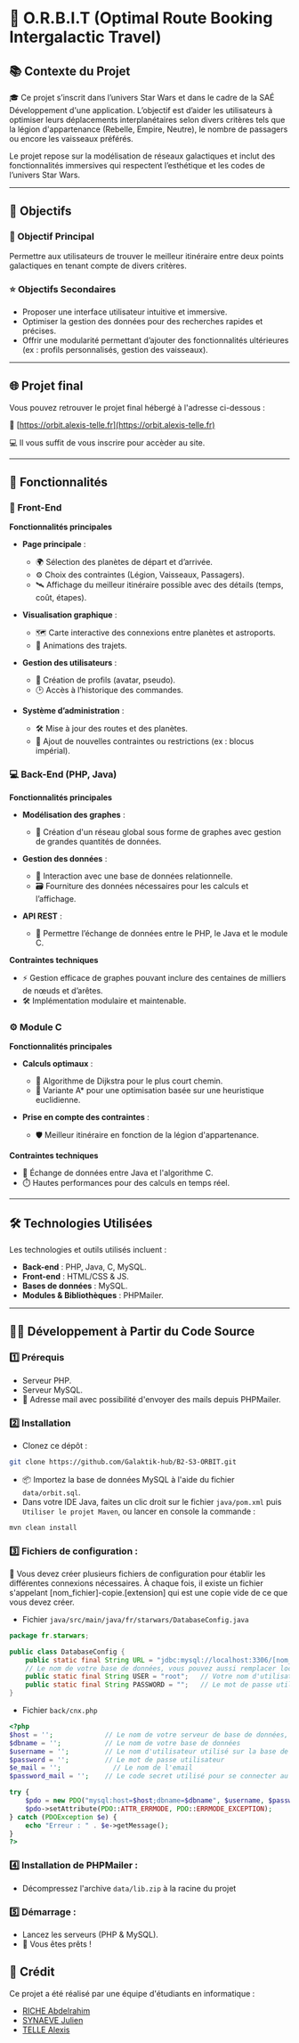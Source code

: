 # 🌌 O.R.B.I.T (Optimal Route Booking Intergalactic Travel)

## 📚 Contexte du Projet

🎓 Ce projet s’inscrit dans l’univers Star Wars et dans le cadre de la SAÉ Développement d'une application. L’objectif est d’aider les utilisateurs à optimiser leurs déplacements interplanétaires selon divers critères tels que la légion d'appartenance (Rebelle, Empire, Neutre), le nombre de passagers ou encore les vaisseaux préférés.

Le projet repose sur la modélisation de réseaux galactiques et inclut des fonctionnalités immersives qui respectent l’esthétique et les codes de l’univers Star Wars.

---

## 🚀 Objectifs

### 🎯 Objectif Principal

Permettre aux utilisateurs de trouver le meilleur itinéraire entre deux points galactiques en tenant compte de divers critères.

### ⭐ Objectifs Secondaires

- Proposer une interface utilisateur intuitive et immersive.
- Optimiser la gestion des données pour des recherches rapides et précises.
- Offrir une modularité permettant d’ajouter des fonctionnalités ultérieures (ex : profils personnalisés, gestion des vaisseaux).

---

## 🌐 Projet final

Vous pouvez retrouver le projet final hébergé à l'adresse ci-dessous :

  🔗 [https://orbit.alexis-telle.fr](https://orbit.alexis-telle.fr)

💻 Il vous suffit de vous inscrire pour accèder au site.

---

## 🔧 Fonctionnalités

### 🎨 Front-End

**Fonctionnalités principales**

- **Page principale** :
  - 🌍 Sélection des planètes de départ et d’arrivée.
  - ⚙️ Choix des contraintes (Légion, Vaisseaux, Passagers).
  - 🛰️ Affichage du meilleur itinéraire possible avec des détails (temps, coût, étapes).

- **Visualisation graphique** :
  - 🗺️ Carte interactive des connexions entre planètes et astroports.
  - 🎥 Animations des trajets.

- **Gestion des utilisateurs** :
  - 👤 Création de profils (avatar, pseudo).
  - 🕑 Accès à l’historique des commandes.

- **Système d’administration** :
  - 🛠️ Mise à jour des routes et des planètes.
  - 🚧 Ajout de nouvelles contraintes ou restrictions (ex : blocus impérial).

### 💻 Back-End (PHP, Java)

**Fonctionnalités principales**

- **Modélisation des graphes** :
  - 🔗 Création d'un réseau global sous forme de graphes avec gestion de grandes quantités de données.

- **Gestion des données** :
  - 📂 Interaction avec une base de données relationnelle.
  - 🗃️ Fourniture des données nécessaires pour les calculs et l’affichage.

- **API REST** :
  - 🔄 Permettre l’échange de données entre le PHP, le Java et le module C.

**Contraintes techniques**

- ⚡ Gestion efficace de graphes pouvant inclure des centaines de milliers de nœuds et d’arêtes.
- 🛠️ Implémentation modulaire et maintenable.

### ⚙️ Module C

**Fonctionnalités principales**

- **Calculs optimaux** :
  - 📍 Algorithme de Dijkstra pour le plus court chemin.
  - 🧠 Variante A* pour une optimisation basée sur une heuristique euclidienne.

- **Prise en compte des contraintes** :
  - 🛡️ Meilleur itinéraire en fonction de la légion d'appartenance.

**Contraintes techniques**

- 📡 Échange de données entre Java et l'algorithme C.
- ⏱️ Hautes performances pour des calculs en temps réel.

---

## 🛠️ Technologies Utilisées

Les technologies et outils utilisés incluent :
- **Back-end** : PHP, Java, C, MySQL.
- **Front-end** : HTML/CSS & JS.
- **Bases de données** : MySQL.
- **Modules & Bibliothèques** : PHPMailer.

---

## 🧑‍💻 Développement à Partir du Code Source

### 1️⃣ **Prérequis**
- Serveur PHP.
- Serveur MySQL.
- 📧 Adresse mail avec possibilité d'envoyer des mails depuis PHPMailer.

### 2️⃣ **Installation**
- Clonez ce dépôt : 
```bash
git clone https://github.com/Galaktik-hub/B2-S3-ORBIT.git
```
- 📦 Importez la base de données MySQL à l'aide du fichier `data/orbit.sql`.
- Dans votre IDE Java, faites un clic droit sur le fichier `java/pom.xml` puis `Utiliser le projet Maven`, ou lancer en console la commande :

```bash
mvn clean install
```


### 3️⃣ **Fichiers de configuration** :

📄 Vous devez créer plusieurs fichiers de configuration pour établir les différentes connexions nécessaires. À chaque fois, il existe un fichier s'appelant [nom_fichier]-copie.[extension] qui est une copie vide de ce que vous devez créer.
    
- Fichier `java/src/main/java/fr/starwars/DatabaseConfig.java`
```java
package fr.starwars;

public class DatabaseConfig {
    public static final String URL = "jdbc:mysql://localhost:3306/[nom_base_données]";
    // Le nom de votre base de données, vous pouvez aussi remplacer localhost par l'url d'un serveur MySQL externe
    public static final String USER = "root";   // Votre nom d'utilisateur
    public static final String PASSWORD = "";   // Le mot de passe utilisateur, si besoin
}
```

- Fichier `back/cnx.php`
```php
<?php
$host = '';             // Le nom de votre serveur de base de données, localhost ou URL externe
$dbname = '';           // Le nom de votre base de données
$username = '';         // Le nom d'utilisateur utilisé sur la base de données
$password = '';         // Le mot de passe utilisateur
$e_mail = '';             // Le nom de l'email
$password_mail = '';    // Le code secret utilisé pour se connecter au mail

try {
    $pdo = new PDO("mysql:host=$host;dbname=$dbname", $username, $password);
    $pdo->setAttribute(PDO::ATTR_ERRMODE, PDO::ERRMODE_EXCEPTION);
} catch (PDOException $e) {
    echo "Erreur : " . $e->getMessage();
}
?>
```

### 4️⃣ **Installation de PHPMailer** :
- Décompressez l'archive `data/lib.zip` à la racine du projet

### 5️⃣ **Démarrage** :
   - Lancez les serveurs (PHP & MySQL).
   - 🎉 Vous êtes prêts !

## 🙌 Crédit

Ce projet a été réalisé par une équipe d'étudiants en informatique :
- [RICHE Abdelrahim](https://www.linkedin.com/in/abdelrahim-riche-504a88256/)
- [SYNAEVE Julien](https://www.linkedin.com/in/julien-synaeve)
- [TELLE Alexis](https://www.linkedin.com/in/alexis-telle)
